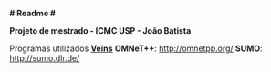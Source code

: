 ****# Readme #****

**Projeto de mestrado - ICMC USP - João Batista**

Programas utilizados
[**Veins**](http://veins.car2x.org/)
**OMNeT++**: http://omnetpp.org/
**SUMO**: http://sumo.dlr.de/